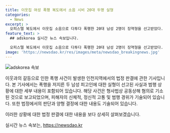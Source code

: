 ```yaml
---
title: 이웃집 여성 폭행 복도에서 소음 시비 20대 두명 실형
categories:
  - News
excerpt: >
  오피스텔 복도에서 이웃집 소음으로 다투다 폭행한 20대 남성 2명이 징역형을 선고받았다. 폭행으로 중상을 입은 30대 여성은 뇌출혈로 6주간 입원했다. 재판부는 피해자와 합의를 이루지 못한 피고인들에 대해 고려했으나, 피고인들의 과거 전력이 없는 점을 감안해 경각심을 당부했다. 이 사건은 지역 사회에서 공분을 샀으며, 피해자의 신체·정신적 고통을 고려할 때 형량이 적절하게 부과된 것으로 평가된다.
feature_text: >
  ## adskorea 실시간 뉴스 속보입니다.

  오피스텔 복도에서 이웃집 소음으로 다투다 폭행한 20대 남성 2명이 징역형을 선고받았다. 폭행으로 중상을 입은 30대 여성은 뇌출혈로 6주간 입원했다. 재판부는 피해자와 합의를 이루지 못한 피고인들에 대해 고려했으나, 피고인들의 과거 전력이 없는 점을 감안해 경각심을 당부했다. 이 사건은 지역 사회에서 공분을 샀으며, 피해자의 신체·정신적 고통을 고려할 때 형량이 적절하게 부과된 것으로 평가된다.
image: 'https://newsdao.kr/res/images/meta/newsdao_breakingnews.jpg'
---
```


<p><img src="https://newsdao.kr/res/images/meta/newsdao_breakingnews.jpg" alt="adskorea 속보" /></p>

<p>이웃과의 갈등으로 인한 폭행 사건이 발생한 인천지역에서의 법정 판결에 관한 기사입니다. 본 기사에서는 폭행을 저지른 두 남성 피고인에 대한 실형이 선고된 사실과 범행 상황에 대한 세부 내용이 포함되어 있습니다. 해당 사건은 형사법상 공동상해 혐의로 기소된 것으로 보고되었으며, 피해자의 신체적, 정신적 고통 및 범행 경위가 기술되어 있습니다. 또한 법정에서의 판단과 양형 결정에 대한 내용도 기술되어 있습니다. </p>

<p>이러한 상황에 대한 법정 판결에 대한 내용을 보다 상세히 살펴보겠습니다.</p>
실시간 뉴스 속보는, <a href="https://newsdao.kr" rel="dofollow">https://newsdao.kr</a>


